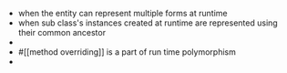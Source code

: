 - when the entity can represent multiple forms at runtime
- when sub class's instances created at runtime are represented using their common ancestor
-
- #[[method overriding]] is a part of run time polymorphism
-